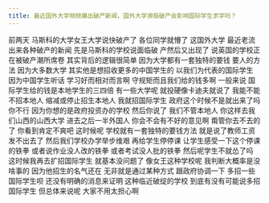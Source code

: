 ```yaml
---
title: 最近国外大学频频爆出破产新闻，国外大学濒临破产会影响国际学生求学吗？
---
```

前两天
马斯科的大学女王大学说快破产了
各位同学就懵了
这国外大学
最近老流出来各种破产的新闻
先是马斯科的学校说面临破
产然后又出现了
说英国的学校正在被破产潮所席卷
其实背后的逻辑很简单
因为大学都有一套独特的要钱
要人的方法
因为大多数大学
其实他是想招收更多的中国学生的
以我们为代表的国际学生
因为中国学生听话
学习好而相对而言啊
守规矩而且我们给的钱多啊
一般来说
国际学生给的钱是本地学生的三四倍
有一些大学呢
就投硬像卡迪夫就说了
我能不能不招本地人
缩减或停止招生本地人
我就招国际学生
政府这个时候不是就出来了吗
你不行
因为你想的是政府投资办的学校
然后你说了
我们不管本地人
你这样去我们山西的山西大学
进去之后一半外国人
你会不会有不好的意见啊
甭管你去不去的了
你看到肯定不爽吧
这时候呢
学校就有一套独特的要钱方法
就是说了教师工资发不出去了
然后我们学校办学举步维艰
再给学生停停课
让学生感受一下这个停课的铁拳
或者说作业没人改的铁拳
或者考试没人批的铁拳
然后呢学生不就怂了吗
这时候我再去扩招国际学生
就基本没问题了
像女王这种学校呢
我判断大概率是没啥事的
因为他招生的名气还在
无非就是通过某种方式
跟政府协调一下
多招一些国际学生呗
还没有明确的消息来证明
这种临近破绽的学校
到底有没有可能说多招国际学生
但总体来说呢
大家不用太担心啊
